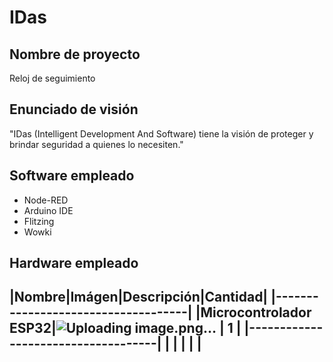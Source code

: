 # IDas
## Nombre de proyecto
Reloj de seguimiento
## Enunciado de visión 
"IDas (Intelligent Development And Software) tiene la visión de proteger y brindar seguridad a quienes lo necesiten."
## Software empleado
  - Node-RED
  - Arduino IDE
  - Flitzing
  - Wowki
## Hardware empleado
|Nombre|Imágen|Descripción|Cantidad|
|------------------------------------|
|Microcontrolador ESP32|![Uploading image.png…]() | 1 |
|------------------------------------|
|    |      |      |       |
---------------------------
